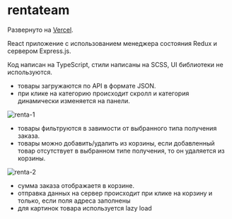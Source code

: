# rentateam

Развернуто на [Vercel](https://rentateam.vercel.app/).

React приложение с использованием менеджера состояния Redux и сервером Express.js.

Код написан на TypeScript, стили написаны на SCSS, UI библиотеки не используются.

- товары загружаются по API в формате JSON. 
- при клике на категорию происходит скролл и категория динамически изменяется на панели.

![renta-1](https://user-images.githubusercontent.com/48201900/195979603-1a323833-01d2-4b64-90aa-be4b6f77036c.gif)

- товары фильтруются в завимости от выбранного типа получения заказа.
- товары можно добавить/удалить из корзины, если добавленный товар отсутствует в выбранном типе получения, то он удаляется из корзины.

![renta-2](https://user-images.githubusercontent.com/48201900/195979609-ffea0eeb-64d2-4b88-adc2-daf482e8209f.gif)

- сумма заказа отображаетя в корзине.
- отправка данных на сервер происходит при клике на корзину и только, если поля адреса заполнены
- для картинок товара используется lazy load
